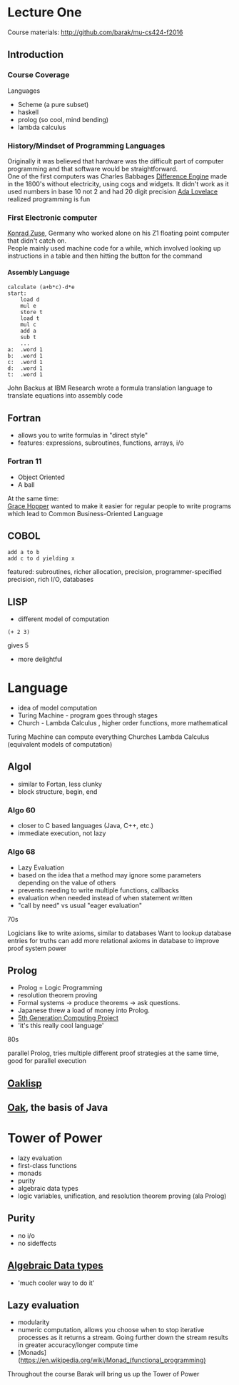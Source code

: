 # Lecture One

Course materials: http://github.com/barak/mu-cs424-f2016

## Introduction

### Course Coverage

Languages
* Scheme (a pure subset)
* haskell
* prolog (so cool, mind bending)
* lambda calculus

### History/Mindset of Programming Languages

Originally it was believed that hardware was the difficult part of computer programming and that software would be straightforward.  
One of the first computers was Charles Babbages [Difference Engine](http://www.computerhistory.org/babbage/engines/) made in the 1800's without electricity, using cogs and widgets. It didn't work as it used numbers in base 10 not 2 and had 20 digit precision
[Ada Lovelace](https://en.wikipedia.org/wiki/Ada_Lovelace) realized programming is fun

### First Electronic computer
[Konrad Zuse](https://en.wikipedia.org/wiki/Konrad_Zuse), Germany who worked alone on his Z1 floating point computer that didn't catch on.  
People mainly used machine code for a while, which involved looking up instructions in a table and then hitting the button for the command  
#### Assembly Language
````
calculate (a+b*c)-d*e
start:
	load d
	mul e
	store t
	load t
	mul c
	add a
	sub t
	...
a:	.word 1
b:	.word 1
c:	.word 1
d:	.word 1
t:	.word 1
````

John Backus at IBM Research wrote a formula translation language to translate equations into assembly code

## Fortran
* allows you to write formulas in "direct style"
* features: expressions, subroutines, functions, arrays, i/o

### Fortran 11
* Object Oriented
* A ball

At the same time:  
[Grace Hopper](https://en.wikipedia.org/wiki/Grace_Hopper) wanted to make it easier for regular people to write programs which lead to Common Business-Oriented Language

## COBOL
````
add a to b
add c to d yielding x
````
featured: subroutines, richer allocation, precision, programmer-specified precision, rich I/O, databases

## LISP
* different model of computation
````
(+ 2 3)
````
gives 5
* more delightful

# Language
* idea of model computation
* Turing Machine - program goes through stages
* Church - Lambda Calculus , higher order functions, more mathematical  

Turing Machine can compute everything Churches Lambda Calculus (equivalent models of computation)

## Algol
* similar to Fortan, less clunky
* block structure, begin, end

### Algo 60
* closer to C based languages (Java, C++, etc.)
* immediate execution, not lazy

### Algo 68
* Lazy Evaluation
* based on the idea that a method may ignore some parameters depending on the value of others
* prevents needing to write multiple functions, callbacks
* evaluation when needed instead of when statement written
* "call by need" vs usual "eager evaluation"

70s

Logicians like to write axioms, similar to databases
Want to lookup database entries for truths
can add more relational axioms in database to improve proof system power

## Prolog
* Prolog = Logic Programming
* resolution theorem proving
* Formal systems -> produce theorems -> ask questions.
* Japanese threw a load of money into Prolog.
* [5th Generation Computing Project](https://en.wikipedia.org/wiki/Fifth_generation_computer)
* 'it's this really cool language'

80s

parallel Prolog, tries multiple different proof strategies at the same time, good for parallel execution

## [Oaklisp](https://github.com/barak/oaklisp)

## <a href="https://en.wikipedia.org/wiki/Oak_(programming_language)">Oak</a>, the basis of Java

# Tower of Power
* lazy evaluation
* first-class functions
* monads
* purity
* algebraic data types
* logic variables, unification, and resolution theorem proving (ala Prolog)


## Purity
* no i/o
* no sideffects

## [Algebraic Data types](https://en.wikipedia.org/wiki/Algebraic_data_type)
* 'much cooler way to do it'

## Lazy evaluation
* modularity
* numeric computation, allows you choose when to stop iterative processes as it returns a stream. Going further down the stream results in greater accuracy/longer compute time
* [Monads](https://en.wikipedia.org/wiki/Monad_(functional_programming)

Throughout the course Barak will bring us up the Tower of Power
